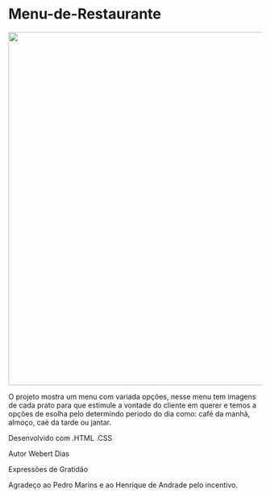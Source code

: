 # Menu-de-Restaurante

<img src=https://lnkd.in/dEQXkw3S width="700px"/>


O projeto mostra um menu com variada opções, nesse menu tem imagens de cada prato para que estimule a vontade do cliente em
querer e temos a opções de esolha pelo determindo periodo do dia como: café da manhã, almoço, caé da tarde ou jantar.

Desenvolvido com
.HTML
.CSS

Autor Webert Dias

Expressões de Gratidão

Agradeço ao Pedro Marins e ao Henrique de Andrade pelo incentivo.
